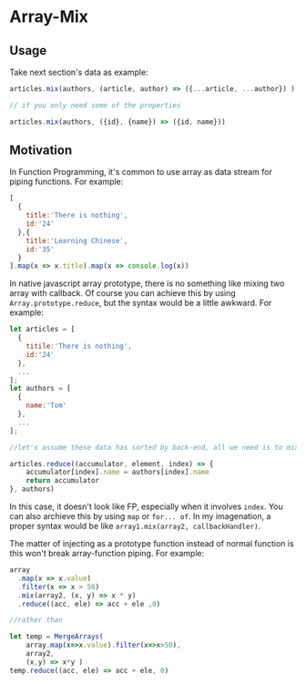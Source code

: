 # Array-Mix

## Usage

Take next section's data as example:

```js
articles.mix(authors, (article, author) => ({...article, ...author}) )

// if you only need some of the properties

articles.mix(authors, ({id}, {name}) => ({id, name}))
```

## Motivation

In Function Programming, it's common to use array as data stream for piping functions. For example:

```js
[
  {
    title:'There is nothing',
    id:'24'
  },{
    title:'Learning Chinese',
    id:'35'
  }
].map(x => x.title).map(x => console.log(x))

```

In native javascript array prototype, there is no something like mixing two array with callback. Of course you can achieve this by using `Array.prototype.reduce`, but the syntax would be a little awkward. For example:

```js
let articles = [
  {
    titile:'There is nothing',
    id:'24'
  },
  ...
];
let authors = [
  {
    name:'Tom'
  },
  ...
];

//let's assume these data has sorted by back-end, all we need is to mix these two array by order

articles.reduce((accumulator, element, index) => {
    accumulator[index].name = authors[index].name
    return accumulator
}, authors)
```

In this case, it doesn't look like FP, especially when it involves `index`.  You can also archieve this by using `map` or `for... of`. In my imagenation, a proper syntax would be like `array1.mix(array2, callbackHandler)`.

The matter of injecting as a prototype function instead of normal function is this won't break array-function piping. For example:

```js
array
  .map(x => x.value)
  .filter(x => x > 50)
  .mix(array2, (x, y) => x * y)
  .reduce((acc, ele) => acc + ele ,0)

//rather than

let temp = MergeArrays(
    array.map(x=>x.value).filter(x=>x>50), 
    array2,
    (x,y) => x*y )
temp.reduce((acc, ele) => acc + ele, 0)
```

